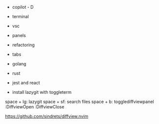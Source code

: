 - copilot - D
- terminal
 - vsc
- panels
- refactoring
- tabs
- golang
- rust
- jest and react


- install lazygit with toggleterm

space + lg: lazygit
space + sf: search files
space + b: togglediffviewpanel
:DiffviewOpen
:DiffviewClose

https://github.com/sindrets/diffview.nvim


